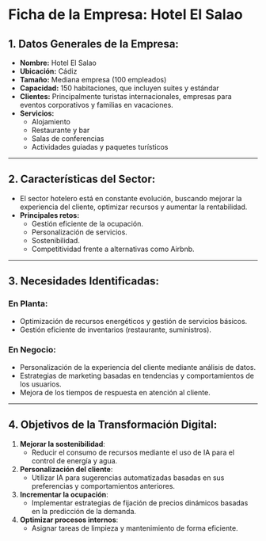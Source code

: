 # Ficha de la Empresa: Hotel El Salao

## 1. Datos Generales de la Empresa:
- **Nombre:** Hotel El Salao  
- **Ubicación:** Cádiz  
- **Tamaño:** Mediana empresa (100 empleados)  
- **Capacidad:** 150 habitaciones, que incluyen suites y estándar  
- **Clientes:** Principalmente turistas internacionales, empresas para eventos corporativos y familias en vacaciones.  
- **Servicios:**
  - Alojamiento  
  - Restaurante y bar  
  - Salas de conferencias  
  - Actividades guiadas y paquetes turísticos  

---

## 2. Características del Sector:
- El sector hotelero está en constante evolución, buscando mejorar la experiencia del cliente, optimizar recursos y aumentar la rentabilidad.  
- **Principales retos:**
  - Gestión eficiente de la ocupación.  
  - Personalización de servicios.  
  - Sostenibilidad.  
  - Competitividad frente a alternativas como Airbnb.  

---

## 3. Necesidades Identificadas:
### En Planta:
- Optimización de recursos energéticos y gestión de servicios básicos.  
- Gestión eficiente de inventarios (restaurante, suministros).  

### En Negocio:
- Personalización de la experiencia del cliente mediante análisis de datos.  
- Estrategias de marketing basadas en tendencias y comportamientos de los usuarios.  
- Mejora de los tiempos de respuesta en atención al cliente.  

---

## 4. Objetivos de la Transformación Digital:
1. **Mejorar la sostenibilidad**:
   - Reducir el consumo de recursos mediante el uso de IA para el control de energía y agua.  
2. **Personalización del cliente**:
   - Utilizar IA para sugerencias automatizadas basadas en sus preferencias y comportamientos anteriores.  
3. **Incrementar la ocupación**:
   - Implementar estrategias de fijación de precios dinámicos basadas en la predicción de la demanda.  
4. **Optimizar procesos internos**:
   - Asignar tareas de limpieza y mantenimiento de forma eficiente.  
